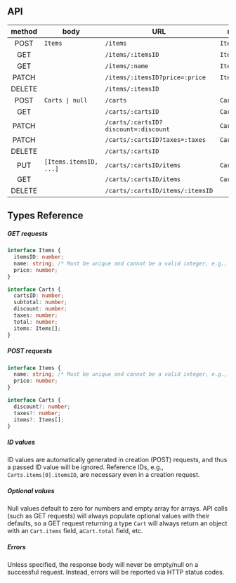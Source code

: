 ## API

|method |body       |URL                                |response
|:-:    |-          |-                                  |-
|POST   |`Items`    |`/items`                           |`Items.itemsID`
|GET    |           |`/items/:itemsID`                  |`Items`
|GET    |           |`/items/:name`                     |`Items`
|PATCH  |           |`/items/:itemsID?price=:price`     |`Items`
|DELETE |           |`/items/:itemsID`                  |
|POST   |`Carts \| null`|`/carts`                       |`Carts.cartsID`
|GET    |           |`/carts/:cartsID`                  |`Carts`
|PATCH  |           |`/carts/:cartsID?discount=:discount`|`Carts`
|PATCH  |           |`/carts/:cartsID?taxes=:taxes`     |`Carts`
|DELETE |           |`/carts/:cartsID`                  |
|PUT    |`[Items.itemsID, ...]`|`/carts/:cartsID/items` |`Carts`
|GET    |           |`/carts/:cartsID/items`            |`Carts`
|DELETE |           |`/carts/:cartsID/items/:itemsID`   |


## Types Reference

##### GET requests
```ts
interface Items {
  itemsID: number;
  name: string; /* Must be unique and cannot be a valid integer, e.g., "1337" */
  price: number;
}

interface Carts {
  cartsID: number;
  subtotal: number;
  discount: number;
  taxes: number;
  total: number;
  items: Items[];
}
```

##### POST requests
```ts
interface Items {
  name: string; /* Must be unique and cannot be a valid integer, e.g., "1337" */
  price: number;
}

interface Carts {
  discount?: number;
  taxes?: number;
  items?: Items[];
}
```

##### ID values
ID values are automatically generated in creation (POST) requests, and thus a passed ID value will be ignored. Reference IDs, e.g., `Carts.items[0].itemsID`, are necessary even in a creation request.

##### Optional values
Null values default to zero for numbers and empty array for arrays. API calls (such as GET requests) will always populate optional values with their defaults, so a GET request returning a type `Cart` will always return an object with an `Cart.items` field, a`Cart.total` field, etc.

##### Errors
Unless specified, the response body will never be empty/null on a successful request. Instead, errors will be reported via HTTP status codes.


